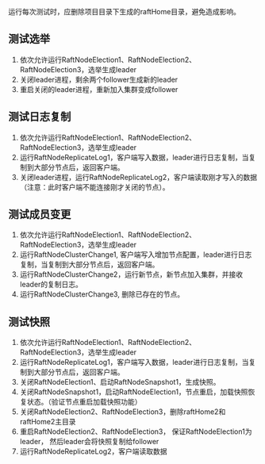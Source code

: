 运行每次测试时，应删除项目目录下生成的raftHome目录，避免造成影响。

## 测试选举
1. 依次允许运行RaftNodeElection1、RaftNodeElection2、RaftNodeElection3，选举生成leader
2. 关闭leader进程，剩余两个follower生成新的leader
3. 重启关闭的leader进程，重新加入集群变成follower

## 测试日志复制
1. 依次允许运行RaftNodeElection1、RaftNodeElection2、RaftNodeElection3，选举生成leader
2. 运行RaftNodeReplicateLog1，客户端写入数据，leader进行日志复制，当复制到大部分节点后，返回客户端。
3. 关闭leader进程，运行RaftNodeReplicateLog2，客户端读取刚才写入的数据（注意：此时客户端不能连接刚才关闭的节点）。

## 测试成员变更
1. 依次允许运行RaftNodeElection1、RaftNodeElection2、RaftNodeElection3，选举生成leader
2. 运行RaftNodeClusterChange1, 客户端写入增加节点配置，leader进行日志复制，当复制到大部分节点后，返回客户端。
3. 运行RaftNodeClusterChange2，运行新节点，新节点加入集群，并接收leader的复制日志。
4. 运行RaftNodeClusterChange3, 删除已存在的节点。

## 测试快照
1. 依次允许运行RaftNodeElection1、RaftNodeElection2、RaftNodeElection3，选举生成leader
2. 运行RaftNodeReplicateLog1，客户端写入数据，leader进行日志复制，当复制到大部分节点后，返回客户端。
3. 关闭RaftNodeElection1、启动RaftNodeSnapshot1，生成快照。
4. 关闭RaftNodeSnapshot1，启动RaftNodeElection1，节点重启，加载快照恢复状态。（验证节点重启加载快照功能）
5. 关闭RaftNodeElection2、RaftNodeElection3，删除raftHome2和raftHome2主目录
6. 重启RaftNodeElection2、RaftNodeElection3， 保证RaftNodeElection1为leader， 然后leader会将快照复制给follower
7. 运行RaftNodeReplicateLog2，客户端读取数据
